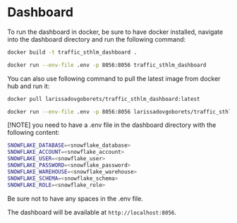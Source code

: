 # Dashboard

To run the dashboard in docker, be sure to have docker installed, navigate into the dashboard directory and run the following command:

```bash
docker build -t traffic_sthlm_dashboard .

docker run --env-file .env -p 8056:8056 traffic_sthlm_dashboard
```

You can also use following command to pull the latest image from docker hub and run it:

```bash
docker pull larissadovgoborets/traffic_sthlm_dashboard:latest

docker run --env-file .env -p 8056:8056 larissadovgoborets/traffic_sthlm_dashboard:latest
```

[!NOTE] you need to have a .env file in the dashboard directory with the following content:

```bash
SNOWFLAKE_DATABASE=<snowflake_database>
SNOWFLAKE_ACCOUNT=<snowflake_account>
SNOWFLAKE_USER=<snowflake_user>
SNOWFLAKE_PASSWORD=<snowflake_password>
SNOWFLAKE_WAREHOUSE=<snowflake_warehouse>
SNOWFLAKE_SCHEMA=<snowflake_schema>
SNOWFLAKE_ROLE=<snowflake_role>
```

Be sure not to have any spaces in the .env file.

The dashboard will be available at ```http://localhost:8056```.
